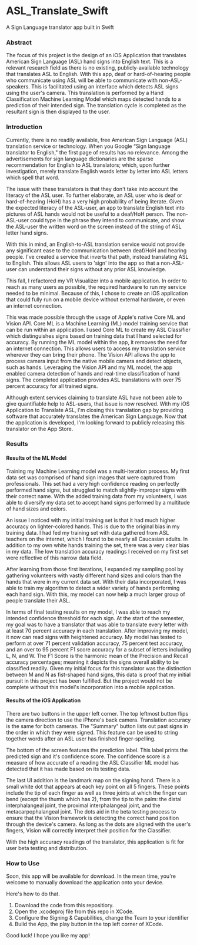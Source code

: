 # ASL_Translate_Swift
A Sign Language translator app built in Swift

### Abstract

The focus of this project is the design of an iOS Application that translates American Sign Language (ASL) hand signs into English text. 
This is a relevant research field as there is no existing, publicly-available
technology that translates ASL to English. With this app, deaf or hard-of-hearing people who communicate using ASL will be able to 
communicate with non-ASL-speakers. This is facilitated using an interface which detects ASL signs using the user's camera. This translation is 
performed by a Hand Classification Machine Learning Model which maps detected hands to a prediction of their intended sign. 
The translation cycle is completed as the resultant sign is then displayed to the user. 

### Introduction
Currently, there is no readily available, free American Sign Language (ASL) translation service or technology. 
When you Google “Sign language translator to English," the first page of results has no relevance. Among the advertisements for sign 
language dictionaries are the sparse recommendation for English to ASL translators; which, upon further investigation, merely translate 
English words letter by letter into ASL letters which spell that word. 

The issue with these translators is that they don't take into account the literacy of the ASL user. To further elaborate, an ASL user who 
is deaf or hard-of-hearing (HoH) has a very high probability of being literate. Given the expected literacy of the ASL-user, an app to 
translate English text into pictures of ASL hands would not be useful to a deaf/HoH person. The non-ASL-user could type in the phrase they 
intend to communicate, and show the ASL-user the written word on the screen instead of the string of ASL letter hand signs. 

With this in mind, an English-to-ASL translation service would not provide any significant ease to the communication between deaf/HoH and 
hearing people. I've created a service that inverts that path, instead translating ASL to English. This allows ASL users to 'sign' into 
the app so that a non-ASL-user can understand their signs without any prior ASL knowledge. 

This fall, I refactored my VR Visualizer into a mobile application. In order to reach as many users as possible, the required hardware to 
run my service needed to be minimal. Because of this, I chose to create an iOS application that could fully run on a mobile device without 
external hardware, or even an internet connection. 

This was made possible through the usage of Apple's native Core ML and Vision API. Core ML is a Machine Learning (ML) model training service 
that can be run within an application. I used Core ML to create my ASL Classifier which distinguishes signs based on training data that I 
hand selected for accuracy. By running the ML model within the app, it removes the need for an internet connection. This allows users to 
access my translation service wherever they can bring their phone. The Vision API allows the app to process camera input from the native 
mobile camera and detect objects, such as hands. Leveraging the Vision API and my ML model, the app enabled camera detection of hands and 
real-time classification of hand signs. The completed application provides ASL translations with over 75 percent accuracy for all trained signs.

Although extent services claiming to translate ASL have not been able to give quantifiable help to ASL-users, that issue is now resolved. With 
my iOS Application to Translate ASL, I'm closing this translation gap by providing software that accurately translates the American Sign Language.
Now that the application is developed, I'm looking forward to publicly releasing this translator on the App Store. 

### Results
#### Results of the ML Model
Training my Machine Learning model was a multi-iteration process. My first data set was comprised of hand sign images that were captured from 
professionals. This set had a very high confidence reading on perfectly performed hand signs, but struggled to match slightly-improper signs 
with their correct name. With the added training data from my volunteers, I was able to diversify my data set to accept hand signs performed 
by a multitude of hand sizes and colors. 

An issue I noticed with my initial training set is that it had much higher accuracy on lighter-colored hands. This is due to the original 
bias in my training data. I had fed my training set with data gathered from ASL teachers on the internet, which I found to be nearly all 
Caucasian adults. In addition to my own white hands training the set, there was a very clear bias in my data. The low translation accuracy 
readings I received on my first set were reflective of this narrow data field. 

After learning from those first iterations, I expanded my sampling pool by gathering volunteers with vastly different hand sizes and colors 
than the hands that were in my current data set. With their data incorporated, I was able to train my algorithm to detect a wider variety of
hands performing each hand sign. With this, my model can now help a much larger group of people translate their ASL. 


In terms of final testing results on my model, I was able to reach my intended confidence threshold for each sign. At the start of the semester, 
my goal was to have a translator that was able to translate every letter with at least 70 percent accuracy in each translation. After improving 
my model, it now can read signs with heightened accuracy. My model has tested to perform at over 71 percent validation accuracy, 75 percent test 
accuracy, and an over to 95 percent F1 score accuracy for a subset of letters including L, N, and W. The F1 Score is the harmonic mean of the 
Precision and Recall accuracy percentages; meaning it depicts the signs overall ability to be classified readily. Given my initial focus for this 
translator was the distinction between M and N as fist-shaped hand signs, this data is proof that my initial pursuit in this project has been 
fulfilled. But the project would not be complete without this model's incorporation into a mobile application.

#### Results of the iOS Application
There are two buttons in the upper left corner. The top leftmost button flips the camera direction to use the iPhone's back camera. Translation 
accuracy is the same for both cameras. The "Summary" button lists out past signs in the order in which they were signed. This feature can be used 
to string together words after an ASL user has finished finger-spelling. 

The bottom of the screen features the prediction label. This label prints the predicted sign and it's confidence score. The confidence score is 
a measure of how accurate of a reading the ASL Classifier ML model has detected that it has made based on its testing data. 

The last UI addition is the landmark map on the signing hand. There is a small white dot that appears at each key point on all 5 fingers. These 
points include the tip of each finger as well as three joints at which the finger can bend (except the thumb which has 2), from the tip to the 
palm: the distal interphalangeal joint, the proximal interphalangeal joint, and the metacarpophalangeal joint. The dots aid in the beta testing 
process to ensure that the Vision framework is detecting the correct hand position through the device's camera. As long as the dots are aligned 
with the user's fingers, Vision will correctly interpret their position for the Classifier.

With the high accuracy readings of the translator, this application is fit for user beta testing and distribution.

### How to Use
Soon, this app will be available for download. In the mean time, you're welcome to manually download the application onto your device. 

Here's how to do that.

1. Download the code from this repositiory. 
2. Open the .xcodeproj file from this repo in XCode. 
3. Configure the Signing & Capabilities, change the Team to your identifier
4. Build the App, the play button in the top left corner of XCode.

Good luck! I hope you like my app!











